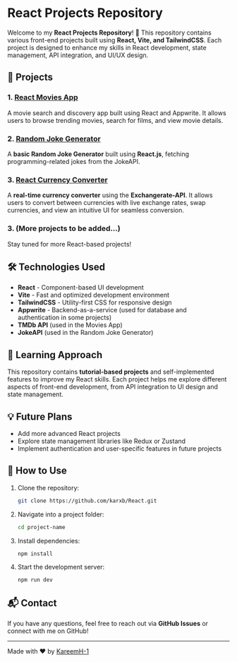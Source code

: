 # React Projects Repository

Welcome to my **React Projects Repository**! 🚀 This repository contains various front-end projects built using **React, Vite, and TailwindCSS**. Each project is designed to enhance my skills in React development, state management, API integration, and UI/UX design.

## 📌 Projects

### 1. [React Movies App](https://react-movies-project1.netlify.app/)
A movie search and discovery app built using React and Appwrite. It allows users to browse trending movies, search for films, and view movie details.

### 2. [Random Joke Generator](https://randomjokegeneratorreact.netlify.app/)
A **basic Random Joke Generator** built using **React.js**, fetching programming-related jokes from the JokeAPI.


### 3. [React Currency Converter](https://reactcurrencyconv.netlify.app/)  
A **real-time currency converter** using the **Exchangerate-API**. It allows users to convert between currencies with live exchange rates, swap currencies, and view an intuitive UI for seamless conversion.  

### 3. (More projects to be added...)
Stay tuned for more React-based projects!

## 🛠️ Technologies Used
- **React** - Component-based UI development
- **Vite** - Fast and optimized development environment
- **TailwindCSS** - Utility-first CSS for responsive design
- **Appwrite** - Backend-as-a-service (used for database and authentication in some projects)
- **TMDb API** (used in the Movies App)
- **JokeAPI** (used in the Random Joke Generator)

## 📖 Learning Approach
This repository contains **tutorial-based projects** and self-implemented features to improve my React skills. Each project helps me explore different aspects of front-end development, from API integration to UI design and state management.

## 💡 Future Plans
- Add more advanced React projects
- Explore state management libraries like Redux or Zustand
- Implement authentication and user-specific features in future projects

## 📂 How to Use
1. Clone the repository:
   ```sh
   git clone https://github.com/karxb/React.git
   ```
2. Navigate into a project folder:
   ```sh
   cd project-name
   ```
3. Install dependencies:
   ```sh
   npm install
   ```
4. Start the development server:
   ```sh
   npm run dev
   ```

## 📬 Contact
If you have any questions, feel free to reach out via **GitHub Issues** or connect with me on GitHub!

---
Made with ❤️ by [KareemH-1](https://github.com/KareemH-1)
